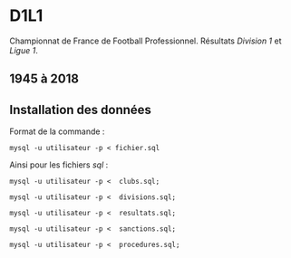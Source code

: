 # D1L1 
Championnat de France de Football Professionnel.
Résultats *Division 1* et *Ligue 1*.

##  1945 à 2018

## Installation des données

Format de la commande : 

`mysql -u utilisateur -p < fichier.sql`

Ainsi pour les fichiers *sql* : 

`mysql -u utilisateur -p <  clubs.sql;`

`mysql -u utilisateur -p <  divisions.sql;`

`mysql -u utilisateur -p <  resultats.sql;`

`mysql -u utilisateur -p <  sanctions.sql;`

`mysql -u utilisateur -p <  procedures.sql;`

